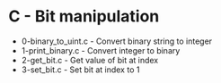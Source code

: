 # C - Bit manipulation
- 0-binary_to_uint.c - Convert binary string to integer
- 1-print_binary.c - Convert integer to binary
- 2-get_bit.c - Get value of bit at index
- 3-set_bit.c - Set bit at index to 1
